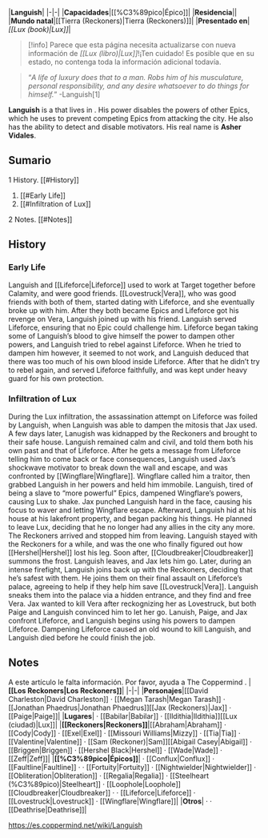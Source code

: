 |**Languish**|
|-|-|
|**Capacidades**|[[%C3%89pico\|Épico]]|
|**Residencia**||
|**Mundo natal**|[[Tierra (Reckoners)\|Tierra (Reckoners)]]|
|**Presentado en**|*[[Lux (book)\|Lux]]*|

> [!info] Parece que esta página necesita actualizarse con nueva información de *[[Lux (libro)\|Lux]]*!¡Ten cuidado! Es posible que en su estado, no contenga toda la información adicional todavía.

>“*A life of luxury does that to a man. Robs him of his musculature, personal responsibility, and any desire whatsoever to do things for himself.*”
\-Languish[1]


**Languish** is a  that lives in . His power disables the powers of other Epics, which he uses to prevent competing Epics from attacking the city. He also has the ability to detect and disable motivators. His real name is **Asher Vidales**.

## Sumario

1 History. [[#History]] 

1. [[#Early Life]] 
1. [[#Infiltration of Lux]] 


2 Notes. [[#Notes]] 


## History
### Early Life
Languish and [[Lifeforce\|Lifeforce]] used to work at Target together before Calamity, and were good friends. [[Lovestruck\|Vera]], who was good friends with both of them, started dating with Lifeforce, and she eventually broke up with him. After they both became Epics and Lifeforce got his revenge on Vera, Languish joined up with his friend. Languish served Lifeforce, ensuring that no Epic could challenge him. Lifeforce began taking some of Languish’s blood to give himself the power to dampen other powers, and Languish tried to rebel against Lifeforce. When he tried to dampen him however, it seemed to not work, and Languish deduced that there was too much of his own blood inside Lifeforce. After that he didn’t try to rebel again, and served Lifeforce faithfully, and was kept under heavy guard for his own protection.

### Infiltration of Lux
During the Lux infiltration, the assassination attempt on Lifeforce was foiled by Languish, when Languish was able to dampen the mitosis  that Jax used. A few days later, Lanugish was kidnapped by the Reckoners and brought to their safe house. Languish remained calm and civil, and told them both his own past and that of Lifeforce. After he gets a message from Lifeforce telling him to come back or face consequences, Languish used Jax’s shockwave motivator to break down the wall and escape, and was confronted by [[Wingflare\|Wingflare]]. Wingflare called him a traitor, then grabbed Languish in her powers and held him immobile. Languish, tired of being a slave to “more powerful” Epics, dampened Wingflare’s powers, causing Lux to shake. Jax punched Languish hard in the face, causing his focus to waver and letting Wingflare escape.
Afterward, Languish hid at his house at his lakefront property, and began packing his things. He planned to leave Lux, deciding that he no longer had any allies in the city any more. The Reckoners arrived and stopped him from leaving. Languish stayed with the Reckoners for a while, and was the one who finally figured out how [[Hershel\|Hershel]] lost his leg. Soon after, [[Cloudbreaker\|Cloudbreaker]] summons the frost. Languish leaves, and Jax lets him go. Later, during an intense firefight, Languish joins back up with the Reckoners, deciding that he’s safest with them. He joins them on their final assault on Lifeforce’s palace, agreeing to help if they help him save [[Lovestruck\|Vera]].
Languish sneaks them into the palace via a hidden entrance, and they find and free Vera. Jax wanted to kill Vera after reckognizing her as Lovestruck, but both Paige and Languish convinced him to let her go. Lanuish, Paige, and Jax confront Lifeforce, and Languish begins using his powers to dampen Lifeforce. Dampening Lifeforce caused an old wound to kill Languish, and Languish died before he could finish the job.

## Notes

A este artículo le falta información. Por favor, ayuda a The Coppermind .
|**[[Los Reckoners\|Los Reckoners]]**|
|-|-|
|**Personajes**|[[David Charleston\|David Charleston]] · [[Megan Tarash\|Megan Tarash]] · [[Jonathan Phaedrus\|Jonathan Phaedrus]][[Jax (Reckoners)\|Jax]] · [[Paige\|Paige]]|
|**Lugares**| · [[Babilar\|Babilar]] · [[Ildithia\|Ildithia]][[Lux (ciudad)\|Lux]]|
|**[[Reckoners\|Reckoners]]**|[[Abraham\|Abraham]] · [[Cody\|Cody]] · [[Exel\|Exel]] · [[Missouri Williams\|Mizzy]] · [[Tia\|Tia]] · [[Valentine\|Valentine]] · [[Sam (Reckoner)\|Sam]][[Abigail Casey\|Abigail]] · [[Briggen\|Briggen]] · [[Hershel Black\|Hershel]] · [[Wade\|Wade]] · [[Zeff\|Zeff]]|
|**[[%C3%89pico\|Épicos]]**| · [[Conflux\|Conflux]] · [[Faultline\|Faultline]] ·  · [[Fortuity\|Fortuity]] · [[Nightwielder\|Nightwielder]] · [[Obliteration\|Obliteration]] · [[Regalia\|Regalia]] · [[Steelheart (%C3%89pico)\|Steelheart]] · [[Loophole\|Loophole]][[Cloudbreaker\|Cloudbreaker]] ·  · [[Lifeforce\|Lifeforce]] · [[Lovestruck\|Lovestruck]] · [[Wingflare\|Wingflare]]|
|**Otros**| ·  · [[Deathrise\|Deathrise]]|



https://es.coppermind.net/wiki/Languish